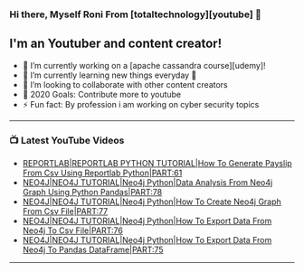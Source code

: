 ### Hi there, Myself Roni From [totaltechnology][youtube] 👋

## I'm an Youtuber and content creator!
- 🔭 I’m currently working on a [apache cassandra course][udemy]!
- 🌱 I’m currently learning new things everyday 🤣
- 👯 I’m looking to collaborate with other content creators
- 🥅 2020 Goals: Contribute more to youtube
- ⚡ Fun fact: By profession i am working on cyber security topics



---

### 📺 Latest YouTube Videos
<!-- YOUTUBE:START -->
- [REPORTLAB|REPORTLAB PYTHON TUTORIAL|How To Generate Payslip From Csv Using Reportlab Python|PART:61](https://www.youtube.com/watch?v=ogeZl_LqmqE)
- [NEO4J|NEO4J TUTORIAL|Neo4j Python|Data Analysis From Neo4j Graph Using Python Pandas|PART:78](https://www.youtube.com/watch?v=7pPxNAdQouw)
- [NEO4J|NEO4J TUTORIAL|Neo4j Python|How To Create Neo4j Graph From Csv File|PART:77](https://www.youtube.com/watch?v=Pp-3-Vp3J-c)
- [NEO4J|NEO4J TUTORIAL|Neo4j Python|How To Export Data From Neo4j To Csv File|PART:76](https://www.youtube.com/watch?v=pq0xR5sw8nk)
- [NEO4J|NEO4J TUTORIAL|Neo4j Python|How To Export Data From Neo4j To Pandas DataFrame|PART:75](https://www.youtube.com/watch?v=z464oQaDFkw)
<!-- YOUTUBE:END -->

---


